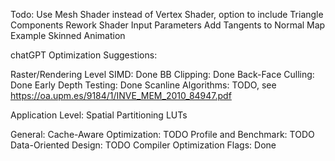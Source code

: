 Todo:
Use Mesh Shader instead of Vertex Shader, option to include Triangle Components
Rework Shader Input Parameters
Add Tangents to Normal Map Example
Skinned Animation


chatGPT Optimization Suggestions:

Raster/Rendering Level
SIMD: Done
BB Clipping: Done
Back-Face Culling: Done
Early Depth Testing: Done
Scanline Algorithms: TODO, see https://oa.upm.es/9184/1/INVE_MEM_2010_84947.pdf

Application Level:
Spatial Partitioning
LUTs

General:
Cache-Aware Optimization: TODO
Profile and Benchmark: TODO
Data-Oriented Design: TODO
Compiler Optimization Flags: Done
